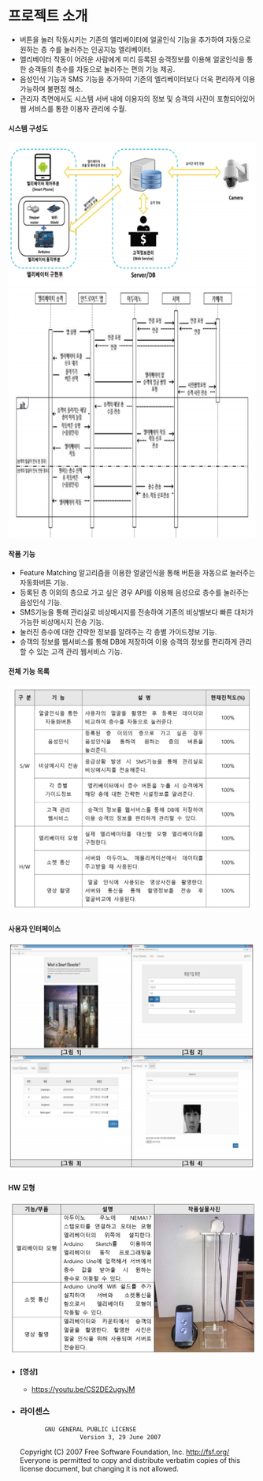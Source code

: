 ﻿# **프로젝트 소개**

   * 버튼을 눌러 작동시키는 기존의 엘리베이터에 얼굴인식 기능을 추가하여 자동으로 원하는 층 수를 눌러주는 인공지능 엘리베이터.
   * 엘리베이터 작동이 어려운 사람에게 미리 등록된 승객정보를 이용해 얼굴인식을 통한 승객들의 층수를 자동으로 눌러주는 편의 기능 제공.
   * 음성인식 기능과 SMS 기능을 추가하여 기존의 엘리베이터보다 더욱 편리하게 이용가능하며 불편점 해소.
   * 관리자 측면에서도 시스템 서버 내에 이용자의 정보 및 승객의 사진이 포함되어있어 웹 서비스를 통한 이용자 관리에 수월.

 
#### 시스템 구성도
<img src="./Img/시스템 구성도.png">
<img src="./Img/SW 구성도.PNG">

#### **작품 기능**
  *  Feature Matching 알고리즘을 이용한 얼굴인식을 통해 버튼을 자동으로 눌러주는 자동화버튼 기능. 
  *  등록된 층 이외의 층으로 가고 싶은 경우 API를 이용해 음성으로 층수를 눌러주는 음성인식 기능.
  *  SMS기능을 통해 관리실로 비상메시지를 전송하여 기존의 비상벨보다 빠른 대처가 가능한 비상메시지 전송 기능.
  *  눌러진 층수에 대한 간략한 정보를 알려주는 각 층별 가이드정보 기능.
  *  승객의 정보를 웹서비스를 통해 DB에 저장하여 이용 승객의 정보를 편리하게 관리할 수 있는 고객 관리 웹서비스 기능.

#### **전체 기능 목록** 
<img src="./Img/전체 기능 목록.png">


#### **사용자 인터페이스** 
<img src="./Img/사용자인터페이스.png">


#### **HW 모형**
<img src="./Img/HW 모형.png">
	
* #### [영상]
	* https://youtu.be/CS2DE2ugyJM
	
* ### 라이센스
		     GNU GENERAL PUBLIC LICENSE
                       Version 3, 29 June 2007

	 Copyright (C) 2007 Free Software Foundation, Inc. <http://fsf.org/>
	 Everyone is permitted to copy and distribute verbatim copies
	 of this license document, but changing it is not allowed.

